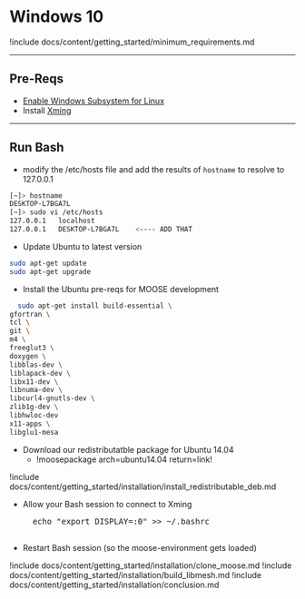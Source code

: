 # Windows 10

!include docs/content/getting_started/minimum_requirements.md

---
## Pre-Reqs
* [Enable Windows Subsystem for Linux](https://msdn.microsoft.com/en-us/commandline/wsl/install_guide)
* Install [Xming](https://sourceforge.net/projects/xming/)

---
## Run Bash
* modify the /etc/hosts file and add the results of `hostname` to resolve to 127.0.0.1

```bash
[~]> hostname
DESKTOP-L7BGA7L
[~]> sudo vi /etc/hosts
127.0.0.1   localhost
127.0.0.1   DESKTOP-L7BGA7L    <---- ADD THAT
```

* Update Ubuntu to latest version

```bash
sudo apt-get update
sudo apt-get upgrade
```

* Install the Ubuntu pre-reqs for MOOSE development


```bash
  sudo apt-get install build-essential \
gfortran \
tcl \
git \
m4 \
freeglut3 \
doxygen \
libblas-dev \
liblapack-dev \
libx11-dev \
libnuma-dev \
libcurl4-gnutls-dev \
zlib1g-dev \
libhwloc-dev
x11-apps \
libglu1-mesa
```


* Download our redistributatble package for Ubuntu 14.04
    * !moosepackage arch=ubuntu14.04 return=link!

!include docs/content/getting_started/installation/install_redistributable_deb.md

* Allow your Bash session to connect to Xming

    <pre>
    echo "export DISPLAY=:0" >> ~/.bashrc
    </pre>

* Restart Bash session (so the moose-environment gets loaded)

!include docs/content/getting_started/installation/clone_moose.md
!include docs/content/getting_started/installation/build_libmesh.md
!include docs/content/getting_started/installation/conclusion.md
